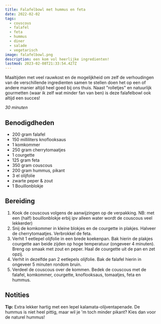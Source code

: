 ```yaml
---
title: Falafelbowl met hummus en feta
date: 2022-02-02
tags:
  - couscous
  - falafel
  - feta
  - hummus
  - diner
  - salade
  - vegetarisch
image: falafelbowl.png
description: een kom vol heerlijke ingredienten!
lastmod: 2023-02-08T21:33:54.427Z
---
```

Maaltijden met veel rauwkost en de mogelijkheid om zelf de verhoudingen van de verschillende ingredienten samen te stellen doen het op een of andere manier altijd heel goed bij ons thuis. Naast "rolletjes" en natuurlijk gourmetten (waar ik zelf wat minder fan van ben) is deze falafelbowl ook altijd een succes!

_30 minuten_

## Benodigdheden

-   200 gram  falafel 
-   150 milliliters  knoflooksaus 
-   1  komkommer 
-   250 gram  cherrytomaatjes 
-   1  courgette 
-   125 gram  feta 
-   350 gram  couscous 
-   200 gram  hummus, pikant 
-   3  el olijfolie 
-   zwarte peper & zout 
-   1  Bouillonblokje  

## Bereiding

1.  Kook de couscous volgens de aanwijzingen op de verpakking. NB: met een (half) bouillonblokje erbij ipv alleen water wordt de couscous veel lekkerder) 
2.  Snij de komkommer in kleine blokjes en de courgette in plakjes. Halveer de cherrytomaatjes. Verbrokkel de feta. 
3.  Verhit 1 eetlepel olijfolie in een brede koekenpan. Bak hierin de plakjes courgette aan beide zijden op hoge temperatuur (ongeveer 4 minuten). Breng op smaak met zout en peper. Haal de courgette uit de pan en zet opzij. 
4.  Verhit in dezelfde pan 2 eetlepels olijfolie. Bak de falafel hierin in ongeveer 5 minuten rondom bruin. 
5.  Verdeel de couscous over de kommen. Bedek de couscous met de falafel, komkommer, courgette, knoflooksaus, tomaatjes, feta en hummus. 

## Notities

**Tip:** Extra lekker hartig met een lepel kalamata-olijventapenade. De hummus is niet heel pittig, maar wil je 'm toch minder pikant? Kies dan voor de naturel hummus!
